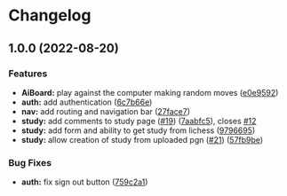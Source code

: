 # Changelog

## 1.0.0 (2022-08-20)


### Features

* **AiBoard:** play against the computer making random moves ([e0e9592](https://github.com/JamesTeague/book-moves/commit/e0e959229d8dce01547f3b8c952807a5ebcd21ef))
* **auth:** add authentication ([6c7b66e](https://github.com/JamesTeague/book-moves/commit/6c7b66eaba46d2565ea34e41df4dea6168c462df))
* **nav:** add routing and navigation bar ([27face7](https://github.com/JamesTeague/book-moves/commit/27face730bf7f78de757b6d99fca4d62d25e842b))
* **study:** add comments to study page ([#19](https://github.com/JamesTeague/book-moves/issues/19)) ([7aabfc5](https://github.com/JamesTeague/book-moves/commit/7aabfc5c3c0f929733daadfdd520517b54cfa4b8)), closes [#12](https://github.com/JamesTeague/book-moves/issues/12)
* **study:** add form and ability to get study from lichess ([9796695](https://github.com/JamesTeague/book-moves/commit/97966954991d9b36820aeab05a353e41f5147329))
* **study:** allow creation of study from uploaded pgn ([#21](https://github.com/JamesTeague/book-moves/issues/21)) ([57fb9be](https://github.com/JamesTeague/book-moves/commit/57fb9be064755cc47b07d23b616b10d37f504e48))


### Bug Fixes

* **auth:** fix sign out button ([759c2a1](https://github.com/JamesTeague/book-moves/commit/759c2a167300660eb64ab9337cfe4291b421cfc4))
